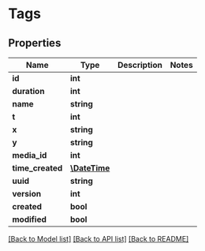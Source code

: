 # Tags

## Properties
Name | Type | Description | Notes
------------ | ------------- | ------------- | -------------
**id** | **int** |  | 
**duration** | **int** |  | 
**name** | **string** |  | 
**t** | **int** |  | 
**x** | **string** |  | 
**y** | **string** |  | 
**media_id** | **int** |  | 
**time_created** | [**\DateTime**](\DateTime.md) |  | 
**uuid** | **string** |  | 
**version** | **int** |  | 
**created** | **bool** |  | 
**modified** | **bool** |  | 

[[Back to Model list]](../README.md#documentation-for-models) [[Back to API list]](../README.md#documentation-for-api-endpoints) [[Back to README]](../README.md)


